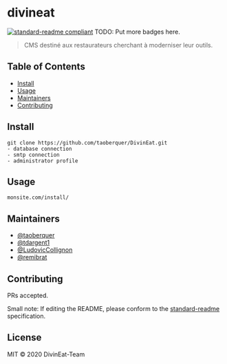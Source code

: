 # divineat

[![standard-readme compliant](https://img.shields.io/badge/standard--readme-OK-green.svg?style=flat-square)](https://github.com/RichardLitt/standard-readme)
TODO: Put more badges here.

> CMS destiné aux restaurateurs cherchant à moderniser leur outils. 



## Table of Contents
- [Install](#install)
- [Usage](#usage)
- [Maintainers](#maintainers)
- [Contributing](#contributing)

## Install

```
git clone https://github.com/taoberquer/DivinEat.git
- database connection
- smtp connection
- administrator profile
```

## Usage

```
monsite.com/install/
```

## Maintainers

- [@taoberquer](https://github.com/taoberquer)
- [@tdargent1](https://github.com/tdargent1)
- [@LudovicCollignon](https://github.com/LudovicCollignon)
- [@remibrat](https://github.com/remibrat)

## Contributing

PRs accepted.

Small note: If editing the README, please conform to the [standard-readme](https://github.com/RichardLitt/standard-readme) specification.

## License

MIT © 2020 DivinEat-Team
